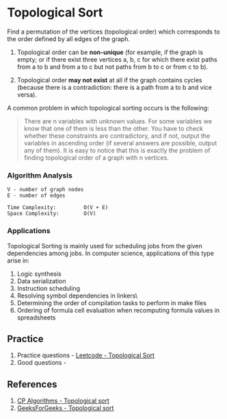 # Topological Sort
Find a permutation of the vertices (topological order) which corresponds to the order defined by all edges of the graph.

1. Topological order can be **non-unique** (for example, if the graph is empty; or if there exist three vertices a, b, c for which there exist paths from a to b and from a to c but not paths from b to c or from c to b).

2. Topological order **may not exist** at all if the graph contains cycles (because there is a contradiction: there is a path from a to b and vice versa).

A common problem in which topological sorting occurs is the following:
>There are n variables with unknown values. For some variables we know that one of them is less than the other. You have to check whether these constraints are contradictory, and if not, output the variables in ascending order (if several answers are possible, output any of them). It is easy to notice that this is exactly the problem of finding topological order of a graph with n vertices.

### Algorithm Analysis
```
V - number of graph nodes
E - number of edges

Time Complexity:         O(V + E)
Space Complexity:        O(V)
```

### Applications
Topological Sorting is mainly used for scheduling jobs from the given dependencies among jobs. In computer science, applications of this type arise in:
1. Logic synthesis
2. Data serialization
3. Instruction scheduling
4. Resolving symbol dependencies in linkers\
5. Determining the order of compilation tasks to perform in make files
6. Ordering of formula cell evaluation when recomputing formula values in spreadsheets

## Practice
1. Practice questions - [Leetcode - Topological Sort](https://leetcode.com/tag/topological-sort/)
2. Good questions - 

## References
1. [CP Algorithms - Topological sort](https://cp-algorithms.com/graph/topological-sort.html)
2. [GeeksForGeeks - Topological sort](https://www.geeksforgeeks.org/topological-sorting/)